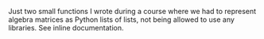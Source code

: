 Just two small functions I wrote during a course where we had to represent algebra matrices as Python lists of lists,
not being allowed to use any libraries.
See inline documentation.
